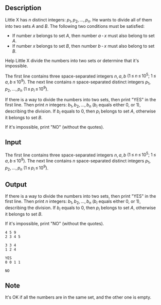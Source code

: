 ## Description

<div><p>Little X has <span class="tex-span"><i>n</i></span> distinct integers: <span class="tex-span"><i>p</i><sub class="lower-index">1</sub>, <i>p</i><sub class="lower-index">2</sub>, ..., <i>p</i><sub class="lower-index"><i>n</i></sub></span>. He wants to divide all of them into two sets <span class="tex-span"><i>A</i></span> and <span class="tex-span"><i>B</i></span>. The following two conditions must be satisfied:</p><ul> <li> If number <span class="tex-span"><i>x</i></span> belongs to set <span class="tex-span"><i>A</i></span>, then number <span class="tex-span"><i>a</i> - <i>x</i></span> must also belong to set <span class="tex-span"><i>A</i></span>. </li><li> If number <span class="tex-span"><i>x</i></span> belongs to set <span class="tex-span"><i>B</i></span>, then number <span class="tex-span"><i>b</i> - <i>x</i></span> must also belong to set <span class="tex-span"><i>B</i></span>. </li></ul><p>Help Little X divide the numbers into two sets or determine that it's impossible.</p></div><div class="input-specification"><p>The first line contains three space-separated integers <span class="tex-span"><i>n</i>, <i>a</i>, <i>b</i></span> <span class="tex-span">(1 ≤ <i>n</i> ≤ 10<sup class="upper-index">5</sup>;&nbsp;1 ≤ <i>a</i>, <i>b</i> ≤ 10<sup class="upper-index">9</sup>)</span>. The next line contains <span class="tex-span"><i>n</i></span> space-separated distinct integers <span class="tex-span"><i>p</i><sub class="lower-index">1</sub>, <i>p</i><sub class="lower-index">2</sub>, ..., <i>p</i><sub class="lower-index"><i>n</i></sub>&nbsp;(1 ≤ <i>p</i><sub class="lower-index"><i>i</i></sub> ≤ 10<sup class="upper-index">9</sup>)</span>.</p></div><div class="output-specification"><p>If there is a way to divide the numbers into two sets, then print "<span class="tex-font-style-tt">YES</span>" in the first line. Then print <span class="tex-span"><i>n</i></span> integers: <span class="tex-span"><i>b</i><sub class="lower-index">1</sub>, <i>b</i><sub class="lower-index">2</sub>, ..., <i>b</i><sub class="lower-index"><i>n</i></sub></span> (<span class="tex-span"><i>b</i><sub class="lower-index"><i>i</i></sub></span> equals either <span class="tex-span">0</span>, or <span class="tex-span">1</span>), describing the division. If <span class="tex-span"><i>b</i><sub class="lower-index"><i>i</i></sub></span> equals to <span class="tex-span">0</span>, then <span class="tex-span"><i>p</i><sub class="lower-index"><i>i</i></sub></span> belongs to set <span class="tex-span"><i>A</i></span>, otherwise it belongs to set <span class="tex-span"><i>B</i></span>.</p><p>If it's impossible, print "<span class="tex-font-style-tt">NO</span>" (without the quotes).</p></div>

## Input

<p>The first line contains three space-separated integers <span class="tex-span"><i>n</i>, <i>a</i>, <i>b</i></span> <span class="tex-span">(1 ≤ <i>n</i> ≤ 10<sup class="upper-index">5</sup>;&nbsp;1 ≤ <i>a</i>, <i>b</i> ≤ 10<sup class="upper-index">9</sup>)</span>. The next line contains <span class="tex-span"><i>n</i></span> space-separated distinct integers <span class="tex-span"><i>p</i><sub class="lower-index">1</sub>, <i>p</i><sub class="lower-index">2</sub>, ..., <i>p</i><sub class="lower-index"><i>n</i></sub>&nbsp;(1 ≤ <i>p</i><sub class="lower-index"><i>i</i></sub> ≤ 10<sup class="upper-index">9</sup>)</span>.</p>

## Output

<p>If there is a way to divide the numbers into two sets, then print "<span class="tex-font-style-tt">YES</span>" in the first line. Then print <span class="tex-span"><i>n</i></span> integers: <span class="tex-span"><i>b</i><sub class="lower-index">1</sub>, <i>b</i><sub class="lower-index">2</sub>, ..., <i>b</i><sub class="lower-index"><i>n</i></sub></span> (<span class="tex-span"><i>b</i><sub class="lower-index"><i>i</i></sub></span> equals either <span class="tex-span">0</span>, or <span class="tex-span">1</span>), describing the division. If <span class="tex-span"><i>b</i><sub class="lower-index"><i>i</i></sub></span> equals to <span class="tex-span">0</span>, then <span class="tex-span"><i>p</i><sub class="lower-index"><i>i</i></sub></span> belongs to set <span class="tex-span"><i>A</i></span>, otherwise it belongs to set <span class="tex-span"><i>B</i></span>.</p><p>If it's impossible, print "<span class="tex-font-style-tt">NO</span>" (without the quotes).</p>





```input1
4 5 9
2 3 4 5

```




```input2
3 3 4
1 2 4

```




```output1
YES
0 0 1 1

```




```output2
NO

```



## Note

<p>It's OK if all the numbers are in the same set, and the other one is empty.</p>
